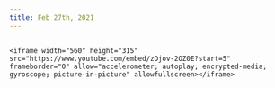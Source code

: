 ```yaml
---
title: Feb 27th, 2021
---
```


## <center>
	<iframe width="560" height="315" src="https://www.youtube.com/embed/zOjov-2OZ0E?start=5" frameborder="0" allow="accelerometer; autoplay; encrypted-media; gyroscope; picture-in-picture" allowfullscreen></iframe>
</center>
